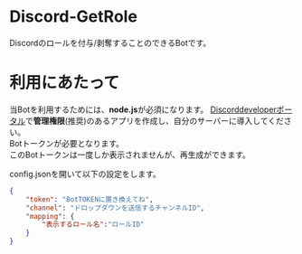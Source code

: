 # Discord-GetRole

Discordのロールを付与/剥奪することのできるBotです。

# 利用にあたって

当Botを利用するためには、**node.js**が必須になります。
[Discorddeveloperポータル](https://discord.com/developers/)で**管理権限**(推奨)のあるアプリを作成し、自分のサーバーに導入してください。<br>
Botトークンが必要となります。<br>
このBotトークンは一度しか表示されませんが、再生成ができます。

config.jsonを開いて以下の設定をします。
```json
{
    "token": "BotTOKENに置き換えてね", 
    "channel": "ドロップダウンを送信するチャンネルID", 
    "mapping": {
        "表示するロール名":"ロールID"
    }
}
```

